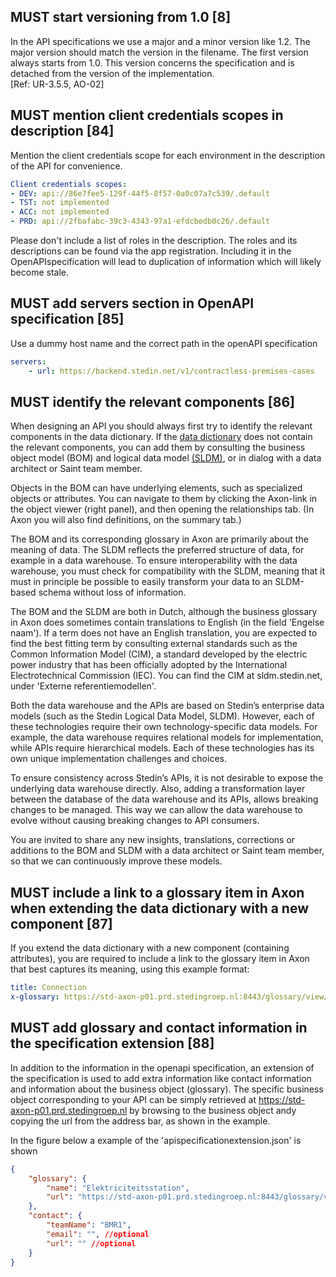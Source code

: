 ## MUST start versioning from 1.0 [8]

In the API specifications we use a major and a minor version like 1.2. The major version should match the version in the filename. The first version always starts from 1.0. This version concerns the specification and is detached from the version of the implementation.  
[Ref: UR-3.5.5, AO-02]

## MUST mention client credentials scopes in description [84]

Mention the client credentials scope for each environment in the description of the API for convenience.

```yaml
Client credentials scopes:
- DEV: api://86e7fee5-129f-44f5-8f57-0a0c07a7c539/.default
- TST: not implemented
- ACC: not implemented
- PRD: api://2fbafabc-39c3-4343-97a1-efdcbedb0c26/.default
```

Please don't include a list of roles in the description. The roles and its descriptions can be found via the app registration. Including it in the OpenAPIspecification will lead to duplication of information which will likely become stale.

## MUST add servers section in OpenAPI specification [85]

Use a dummy host name and the correct path in the openAPI specification

```yaml
servers:
    - url: https://backend.stedin.net/v1/contractless-premises-cases
```

## MUST identify the relevant components [86]

When designing an API you should always first try to identify the relevant components in the data dictionary. If the [data dictionary](https://dev.azure.com/StedinNetbeheer/GIT%20SAINT/_git/Specifications?path=/business-objects) does not contain the relevant components, you can add them by consulting the business object model (BOM) and logical data model [(SLDM)](https://sldm.stedin.net/), or in dialog with a data architect or Saint team member.

Objects in the BOM can have underlying elements, such as specialized objects or attributes. You can navigate to them by clicking the Axon-link in the object viewer (right panel), and then opening the relationships tab. (In Axon you will also find definitions, on the summary tab.)

The BOM and its corresponding glossary in Axon are primarily about the meaning of data. The SLDM reflects the preferred structure of data, for example in a data warehouse. To ensure interoperability with the data warehouse, you must check for compatibility with the SLDM, meaning that it must in principle be possible to easily transform your data to an SLDM-based schema without loss of information.

The BOM and the SLDM are both in Dutch, although the business glossary in Axon does sometimes contain translations to English (in the field 'Engelse naam'). If a term does not have an English translation, you are expected to find the best fitting term by consulting external standards such as the Common Information Model (CIM), a standard developed by the electric power industry that has been officially adopted by the International Electrotechnical Commission (IEC). You can find the CIM at sldm.stedin.net, under 'Externe referentiemodellen'.

Both the data warehouse and the APIs are based on Stedin’s enterprise data models (such as the Stedin Logical Data Model, SLDM). However, each of these technologies require their own technology-specific data models. For example, the data warehouse requires relational models for implementation, while APIs require hierarchical models. Each of these technologies has its own unique implementation challenges and choices.

To ensure consistency across Stedin’s APIs, it is not desirable to expose the underlying data warehouse directly. Also, adding a transformation layer between the database of the data warehouse and its APIs, allows breaking changes to be managed. This way we can allow the data warehouse to evolve without causing breaking changes to API consumers.

You are invited to share any new insights, translations, corrections or additions to the BOM and SLDM with a data architect or Saint team member, so that we can continuously improve these models.

## MUST include a link to a glossary item in Axon when extending the data dictionary with a new component [87]

If you extend the data dictionary with a new component (containing attributes), you are required to include a link to the glossary item in Axon that best captures its meaning, using this example format:

```yaml
title: Connection
x-glossary: https://std-axon-p01.prd.stedingroep.nl:8443/glossary/view/id/1977
```

## MUST add glossary and contact information in the specification extension [88]

In addition to the information in the openapi specification, an extension of the specification is used to add extra information like contact information and information about the business object (glossary). The specific business object corresponding to your API can be simply retrieved at https://std-axon-p01.prd.stedingroep.nl by browsing to the business object andy copying the url from the address bar, as shown in the example.

In the figure below a example of the 'apispecificationextension.json' is shown

```json
{
    "glossary": {
        "name": "Elektriciteitsstation",
        "url": "https://std-axon-p01.prd.stedingroep.nl:8443/glossary/view/id/2160"
    },
    "contact": {
        "teamName": "BMR1",
        "email": "", //optional
        "url": "" //optional
    }
}
```
